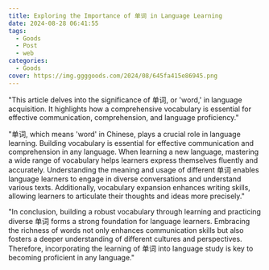 ```yaml
---
title: Exploring the Importance of 单词 in Language Learning
date: 2024-08-28 06:41:55
tags:
  - Goods
  - Post
  - web
categories:
  - Goods
cover: https://img.ggggoods.com/2024/08/645fa415e86945.png
---
```


"This article delves into the significance of 单词, or 'word,' in language acquisition. It highlights how a comprehensive vocabulary is essential for effective communication, comprehension, and language proficiency."

"单词, which means 'word' in Chinese, plays a crucial role in language learning. Building vocabulary is essential for effective communication and comprehension in any language. When learning a new language, mastering a wide range of vocabulary helps learners express themselves fluently and accurately. Understanding the meaning and usage of different 单词 enables language learners to engage in diverse conversations and understand various texts. Additionally, vocabulary expansion enhances writing skills, allowing learners to articulate their thoughts and ideas more precisely."

"In conclusion, building a robust vocabulary through learning and practicing diverse 单词 forms a strong foundation for language learners. Embracing the richness of words not only enhances communication skills but also fosters a deeper understanding of different cultures and perspectives. Therefore, incorporating the learning of  单词 into language study is key to becoming proficient in any language."
